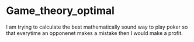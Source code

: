 # Game_theory_optimal
I am trying to calculate the best mathematically sound way to play poker so that everytime an opponenet makes a mistake then I would make a profit.
